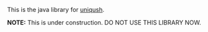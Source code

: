 This is the java library for [uniqush](http://uniqush.org).

**NOTE:** This is under construction. DO NOT USE THIS LIBRARY NOW.
